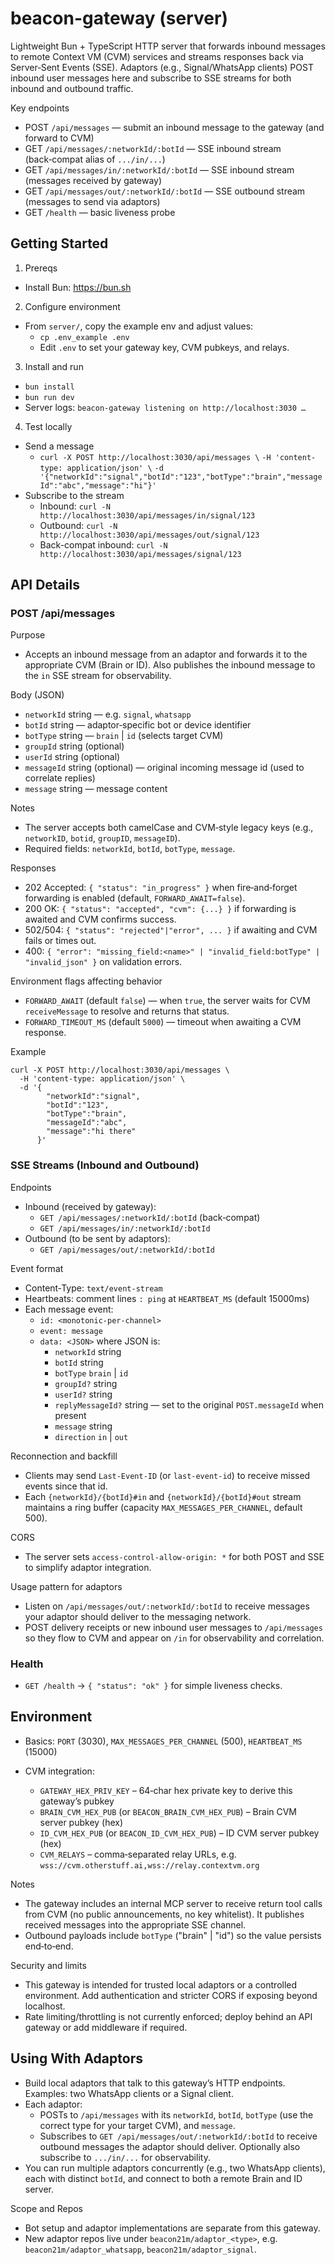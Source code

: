 # beacon-gateway (server)

Lightweight Bun + TypeScript HTTP server that forwards inbound messages to remote Context VM (CVM) services and streams responses back via Server‑Sent Events (SSE). Adaptors (e.g., Signal/WhatsApp clients) POST inbound user messages here and subscribe to SSE streams for both inbound and outbound traffic.

Key endpoints
- POST `/api/messages` — submit an inbound message to the gateway (and forward to CVM)
- GET `/api/messages/:networkId/:botId` — SSE inbound stream (back‑compat alias of `.../in/...`)
- GET `/api/messages/in/:networkId/:botId` — SSE inbound stream (messages received by gateway)
- GET `/api/messages/out/:networkId/:botId` — SSE outbound stream (messages to send via adaptors)
- GET `/health` — basic liveness probe

## Getting Started

1) Prereqs
- Install Bun: https://bun.sh

2) Configure environment
- From `server/`, copy the example env and adjust values:
  - `cp .env_example .env`
  - Edit `.env` to set your gateway key, CVM pubkeys, and relays.

3) Install and run
- `bun install`
- `bun run dev`
- Server logs: `beacon-gateway listening on http://localhost:3030 …`

4) Test locally
- Send a message
  - `curl -X POST http://localhost:3030/api/messages \`
    `-H 'content-type: application/json' \`
    `-d '{"networkId":"signal","botId":"123","botType":"brain","messageId":"abc","message":"hi"}'`
- Subscribe to the stream
  - Inbound: `curl -N http://localhost:3030/api/messages/in/signal/123`
  - Outbound: `curl -N http://localhost:3030/api/messages/out/signal/123`
  - Back-compat inbound: `curl -N http://localhost:3030/api/messages/signal/123`

## API Details

### POST /api/messages

Purpose
- Accepts an inbound message from an adaptor and forwards it to the appropriate CVM (Brain or ID). Also publishes the inbound message to the `in` SSE stream for observability.

Body (JSON)
- `networkId` string — e.g. `signal`, `whatsapp`
- `botId` string — adaptor‑specific bot or device identifier
- `botType` string — `brain` | `id` (selects target CVM)
- `groupId` string (optional)
- `userId` string (optional)
- `messageId` string (optional) — original incoming message id (used to correlate replies)
- `message` string — message content

Notes
- The server accepts both camelCase and CVM‑style legacy keys (e.g., `networkID`, `botid`, `groupID`, `messageID`).
- Required fields: `networkId`, `botId`, `botType`, `message`.

Responses
- 202 Accepted: `{ "status": "in_progress" }` when fire‑and‑forget forwarding is enabled (default, `FORWARD_AWAIT=false`).
- 200 OK: `{ "status": "accepted", "cvm": {...} }` if forwarding is awaited and CVM confirms success.
- 502/504: `{ "status": "rejected"|"error", ... }` if awaiting and CVM fails or times out.
- 400: `{ "error": "missing_field:<name>" | "invalid_field:botType" | "invalid_json" }` on validation errors.

Environment flags affecting behavior
- `FORWARD_AWAIT` (default `false`) — when `true`, the server waits for CVM `receiveMessage` to resolve and returns that status.
- `FORWARD_TIMEOUT_MS` (default `5000`) — timeout when awaiting a CVM response.

Example
```
curl -X POST http://localhost:3030/api/messages \
  -H 'content-type: application/json' \
  -d '{
        "networkId":"signal",
        "botId":"123",
        "botType":"brain",
        "messageId":"abc",
        "message":"hi there"
      }'
```

### SSE Streams (Inbound and Outbound)

Endpoints
- Inbound (received by gateway):
  - `GET /api/messages/:networkId/:botId` (back‑compat)
  - `GET /api/messages/in/:networkId/:botId`
- Outbound (to be sent by adaptors):
  - `GET /api/messages/out/:networkId/:botId`

Event format
- Content‑Type: `text/event-stream`
- Heartbeats: comment lines `: ping` at `HEARTBEAT_MS` (default 15000ms)
- Each message event:
  - `id: <monotonic-per-channel>`
  - `event: message`
  - `data: <JSON>` where JSON is:
    - `networkId` string
    - `botId` string
    - `botType` `brain` | `id`
    - `groupId?` string
    - `userId?` string
    - `replyMessageId?` string — set to the original `POST.messageId` when present
    - `message` string
    - `direction` `in` | `out`

Reconnection and backfill
- Clients may send `Last-Event-ID` (or `last-event-id`) to receive missed events since that id.
- Each `{networkId}/{botId}#in` and `{networkId}/{botId}#out` stream maintains a ring buffer (capacity `MAX_MESSAGES_PER_CHANNEL`, default 500).

CORS
- The server sets `access-control-allow-origin: *` for both POST and SSE to simplify adaptor integration.

Usage pattern for adaptors
- Listen on `/api/messages/out/:networkId/:botId` to receive messages your adaptor should deliver to the messaging network.
- POST delivery receipts or new inbound user messages to `/api/messages` so they flow to CVM and appear on `/in` for observability and correlation.

### Health

- `GET /health` → `{ "status": "ok" }` for simple liveness checks.

## Environment

- Basics: `PORT` (3030), `MAX_MESSAGES_PER_CHANNEL` (500), `HEARTBEAT_MS` (15000)

- CVM integration:
  - `GATEWAY_HEX_PRIV_KEY` – 64‑char hex private key to derive this gateway’s pubkey
  - `BRAIN_CVM_HEX_PUB` (or `BEACON_BRAIN_CVM_HEX_PUB`) – Brain CVM server pubkey (hex)
  - `ID_CVM_HEX_PUB` (or `BEACON_ID_CVM_HEX_PUB`) – ID CVM server pubkey (hex)
  - `CVM_RELAYS` – comma‑separated relay URLs, e.g. `wss://cvm.otherstuff.ai,wss://relay.contextvm.org`

Notes
- The gateway includes an internal MCP server to receive return tool calls from CVM (no public announcements, no key whitelist). It publishes received messages into the appropriate SSE channel.
- Outbound payloads include `botType` ("brain" | "id") so the value persists end‑to‑end.

Security and limits
- This gateway is intended for trusted local adaptors or a controlled environment. Add authentication and stricter CORS if exposing beyond localhost.
- Rate limiting/throttling is not currently enforced; deploy behind an API gateway or add middleware if required.

## Using With Adaptors

- Build local adaptors that talk to this gateway’s HTTP endpoints. Examples: two WhatsApp clients or a Signal client.
- Each adaptor:
  - POSTs to `/api/messages` with its `networkId`, `botId`, `botType` (use the correct type for your target CVM), and `message`.
  - Subscribes to `GET /api/messages/out/:networkId/:botId` to receive outbound messages the adaptor should deliver. Optionally also subscribe to `.../in/...` for observability.
- You can run multiple adaptors concurrently (e.g., two WhatsApp clients), each with distinct `botId`, and connect to both a remote Brain and ID server.

Scope and Repos
- Bot setup and adaptor implementations are separate from this gateway.
- New adaptor repos live under `beacon21m/adaptor_<type>`, e.g. `beacon21m/adaptor_whatsapp`, `beacon21m/adaptor_signal`.
